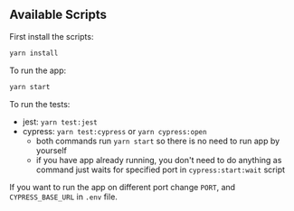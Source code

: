 ## Available Scripts

First install the scripts:

```bash
yarn install
```

To run the app:
```bash
yarn start
```

To run the tests:
* jest: `yarn test:jest`
* cypress: `yarn test:cypress` or `yarn cypress:open`
    - both commands run `yarn start` so there is no need to run app by yourself
    - if you have app already running, you don't need to do anything as command just waits for specified port in `cypress:start:wait` script


If you want to run the app on different port change `PORT`, and `CYPRESS_BASE_URL` in `.env` file. 
